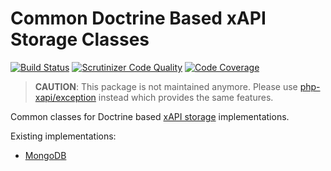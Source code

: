 Common Doctrine Based xAPI Storage Classes
==========================================

[![Build Status](https://travis-ci.org/php-xapi/xapi-doctrine-storage.svg?branch=master)](https://travis-ci.org/php-xapi/xapi-doctrine-storage)
[![Scrutinizer Code Quality](https://scrutinizer-ci.com/g/php-xapi/xapi-doctrine-storage/badges/quality-score.png?b=master)](https://scrutinizer-ci.com/g/php-xapi/xapi-doctrine-storage/?branch=master)
[![Code Coverage](https://scrutinizer-ci.com/g/php-xapi/xapi-doctrine-storage/badges/coverage.png?b=master)](https://scrutinizer-ci.com/g/php-xapi/xapi-doctrine-storage/?branch=master)

> **CAUTION**: This package is not maintained anymore. Please use [php-xapi/exception](https://github.com/php-xapi/exception) instead which provides the same features.

Common classes for Doctrine based [xAPI storage](https://github.com/php-xapi/xapi-storage-api/)
implementations.

Existing implementations:

* [MongoDB](https://github.com/php-xapi/xapi-mongodb-storage/)
